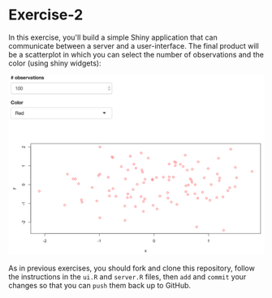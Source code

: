 # Exercise-2
In this exercise, you'll build a simple Shiny application that can communicate between a server and a user-interface. The final product will be a scatterplot in which you can select the number of observations and the color (using shiny widgets):

![final product scatterplot](imgs/final-plot.png)

As in previous exercises, you should fork and clone this repository, follow the instructions in the `ui.R` and `server.R` files, then `add` and `commit` your changes so that you can `push` them back up to GitHub.

